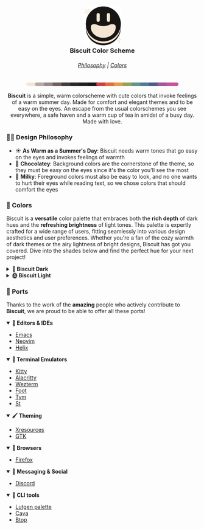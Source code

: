 <h3 align="center">
  <img src="assets/logos/base.png" width="100"/><br/>
  Biscuit Color Scheme
</h3>
<h6 align="center">
  <a href="https://github.com/Biscuit-Colorscheme/biscuit#-design-philosophy">Philosophy</a>
  |
  <a href="https://github.com/Biscuit-Colorscheme/biscuit#-colors">Colors</a>
</h6>
<p align="center">
  <img src="assets/extras/rainbow line.png" alt="Biscuit palette" width="400" />
</p>

<p align="center"><b>Biscuit</b> is a simple, warm colorscheme with cute colors that invoke feelings of a warm summer day. Made for comfort and elegant themes and to be easy on the eyes. An escape from the usual colorschemes you see everywhere, a safe haven and a warm cup of tea in amidst of a busy day. Made with love.</p>

### 👨‍🎨 Design Philosophy

- ☀️ <b> As Warm as a Summer's Day</b>: Biscuit needs warm tones that go easy on the eyes and invokes feelings of warmth
- 🍫 <b>Chocolatey</b>: Background colors are the cornerstone of the theme, so they must be easy on the eyes since it's the color you'll see the most
- 🥛 <b>Milky</b>: Foreground colors must also be easy to look, and no one wants to hurt their eyes while reading text, so we chose colors that should comfort the eyes

### 🎨 Colors

Biscuit is a **versatile** color palette that embraces both the **rich depth** of dark hues and the **refreshing brightness** of light tones. This palette is expertly crafted for a wide range of users, fitting seamlessly into various design aesthetics and user preferences. Whether you're a fan of the cozy warmth of dark themes or the airy lightness of bright designs, Biscuit has got you covered. Dive into the shades below and find the perfect hue for your next project!

<details>
  <summary><b>🌙 Biscuit Dark</b></summary>
<br>

| Image                                                    | Label         | Hex       | RGB                  | HSL                  |
| -------------------------------------------------------- | ------------- | --------- | -------------------- | -------------------- |
| <img src='assets/swatches/dark mode/night.png'/>         | Night         | `#181515` | `rgb(24, 21, 21)`    | `hsl(0, 7%, 9%)`     |
| <img src='assets/swatches/dark mode/raisin black.png'/>  | Raisin Black  | `#221E1E` | `rgb(34, 30, 30)`    | `hsl(0, 6%, 13%)`    |
| <img src='assets/swatches/dark mode/van dyke.png'/>      | Van Dyke      | `#423939` | `rgb(66, 57, 57)`    | `hsl(0, 7%, 24%)`    |
| <img src='assets/swatches/dark mode/wenge.png'/>         | Wenge         | `#6D5F5F` | `rgb(109, 95, 95)`   | `hsl(0, 7%, 40%)`    |
| <img src='assets/swatches/dark mode/cinereous.png'/>     | Cinereous     | `#978787` | `rgb(151, 135, 135)` | `hsl(0, 7%, 56%)`    |
| <img src='assets/swatches/dark mode/silver.png'/>        | Silver        | `#B6A8A5` | `rgb(182, 168, 165)` | `hsl(11, 10%, 68%)`  |
| <img src='assets/swatches/dark mode/antique white.png'/> | Antique White | `#F4E6D2` | `rgb(244, 230, 210)` | `hsl(35, 61%, 89%)`  |
| <img src='assets/swatches/dark mode/persian red.png'/>   | Persian Red   | `#CA3F3F` | `rgb(202, 63, 63)`   | `hsl(0, 57%, 52%)`   |
| <img src='assets/swatches/dark mode/flame.png'/>         | Flame         | `#E46A3A` | `rgb(228, 106, 58)`  | `hsl(17, 76%, 56%)`  |
| <img src='assets/swatches/dark mode/butterscotch.png'/>  | Butterscotch  | `#E39C45` | `rgb(227, 156, 69)`  | `hsl(33, 74%, 58%)`  |
| <img src='assets/swatches/dark mode/moss green.png'/>    | Moss Green    | `#989F56` | `rgb(152, 159, 86)`  | `hsl(66, 30%, 48%)`  |
| <img src='assets/swatches/dark mode/viridian.png'/>      | Viridian      | `#629386` | `rgb(98, 147, 134)`  | `hsl(164, 20%, 48%)` |
| <img src='assets/swatches/dark mode/steel blue.png'/>    | Steel Blue    | `#517894` | `rgb(81, 120, 148)`  | `hsl(205, 29%, 45%)` |
| <img src='assets/swatches/dark mode/yinmn blue.png'/>    | YinMn Blue    | `#4A5A8D` | `rgb(74, 90, 141)`   | `hsl(226, 31%, 42%)` |
| <img src='assets/swatches/dark mode/purpureus.png'/>     | Purpureus     | `#9F569A` | `rgb(159, 86, 154)`  | `hsl(304, 30%, 48%)` |
| <img src='assets/swatches/dark mode/mulberry.png'/>      | Mulberry      | `#C45497` | `rgb(196, 84, 151)`  | `hsl(324, 49%, 55%)` |

</details>
<details>
	  <summary><b>🌞 Biscuit Light</b></summary>
	<br>

| Image                                                       | Label           | Hex       | RGB                  | HSL                  |
| ----------------------------------------------------------- | --------------- | --------- | -------------------- | -------------------- |
| <img src='assets/swatches/light mode/antique white.png'/>   | Antique White   | `#F4E6D2` | `rgb(244, 230, 210)` | `hsl(35, 61%, 89%)`  |
| <img src='assets/swatches/light mode/pale dogwood.png'/>    | Pale Dogwood    | `#DBC6C2` | `rgb(219, 198, 194)` | `hsl(10, 26%, 81%)`  |
| <img src='assets/swatches/light mode/rose quartz.png'/>     | Rose Quartz     | `#B79F9F` | `rgb(183, 159, 159)` | `hsl(0, 14%, 67%)`   |
| <img src='assets/swatches/light mode/rose taupe.png'/>      | Rose Taupe      | `#A18787` | `rgb(161, 135, 135)` | `hsl(0, 12%, 58%)`   |
| <img src='assets/swatches/dark mode/van dyke.png'/>         | Van Dyke        | `#423939` | `rgb(66, 57, 57)`    | `hsl(0, 7%, 24%)`    |
| <img src='assets/swatches/dark mode/jet.png'/>              | Jet             | `#2B2626` | `rgb(43, 38, 38)`    | `hsl(0, 6%, 16%)`    |
| <img src='assets/swatches/dark mode/night.png'/>            | Night           | `#181515` | `rgb(24, 21, 21)`    | `hsl(0, 7%, 9%)`     |
| <img src='assets/swatches/light mode/fire engine red.png'/> | Fire Engine Red | `#CB2424` | `rgb(203, 36, 36)`   | `hsl(0, 70%, 47%)`   |
| <img src='assets/swatches/light mode/giants orange.png'/>   | Giants Orange   | `#E95318` | `rgb(233, 83, 24)`   | `hsl(17, 83%, 50%)`  |
| <img src='assets/swatches/light mode/earth yellow.png'/>    | Earth Yellow    | `#E98F21` | `rgb(233, 143, 33)`  | `hsl(33, 82%, 52%)`  |
| <img src='assets/swatches/light mode/apple green.png'/>     | Apple Green     | `#9BA636` | `rgb(155, 166, 54)`  | `hsl(66, 51%, 43%)`  |
| <img src='assets/swatches/light mode/zomp.png'/>            | Zomp            | `#3E9F85` | `rgb(62, 159, 133)`  | `hsl(164, 44%, 43%)` |
| <img src='assets/swatches/light mode/ucla blue.png'/>       | UCLA Blue       | `#34709B` | `rgb(52, 112, 155)`  | `hsl(205, 50%, 41%)` |
| <img src='assets/swatches/light mode/martian blue.png'/>    | Martian Blue    | `#2F4692` | `rgb(47, 70, 146)`   | `hsl(226, 51%, 38%)` |
| <img src='assets/swatches/light mode/plum.png'/>            | Plum            | `#A6369F` | `rgb(166, 54, 159)`  | `hsl(304, 51%, 43%)` |
| <img src='assets/swatches/light mode/red violet.png'/>      | Red Violet      | `#CF2D8E` | `rgb(207, 45, 142)`  | `hsl(324, 64%, 49%)` |

</details>

### 🔌 Ports

Thanks to the work of the **amazing** people who actively contribute to **Biscuit**, we are proud to be able to offer all these ports!

<details open>
	<summary><b>👾 Editors & IDEs</b></summary>

- [Emacs](https://github.com/Biscuit-Colorscheme/emacs)
- [Neovim](https://github.com/Biscuit-Colorscheme/nvim)
- [Helix](https://github.com/Biscuit-Colorscheme/helix)

</details>

<details open>
	<summary><b>🌱 Terminal Emulators</b></summary>

- [Kitty](https://github.com/Biscuit-Colorscheme/kitty)
- [Alacritty](https://github.com/Biscuit-Colorscheme/alacritty)
- [Wezterm](https://github.com/Biscuit-Colorscheme/wezterm)
- [Foot](https://github.com/Biscuit-Colorscheme/foot)
- [Tym](https://github.com/Biscuit-Colorscheme/tym)
- [St](https://github.com/Biscuit-Colorscheme/st)

</details>

<details open>
	<summary><b>🖌️ Theming </b></summary>

- [Xresources](https://github.com/Biscuit-Colorscheme/xresources)
- [GTK](https://github.com/Biscuit-Colorscheme/gtk)

</details>

<details open>
	<summary><b>🧭 Browsers </b></summary>

- [Firefox](https://github.com/Biscuit-Colorscheme/firefox)

</details>

<details open>
	<summary><b>💬 Messaging & Social </b></summary>

- [Discord](https://github.com/Biscuit-Colorscheme/discord)

</details>

<details open>
	<summary><b>🐚 CLI tools</b></summary>

- [Lutgen palette](https://github.com/ozwaldorf/lutgen-rs)
- [Cava](https://github.com/Biscuit-Colorscheme/cava)
- [Btop](https://github.com/Biscuit-Colorscheme/btop)

</details>
